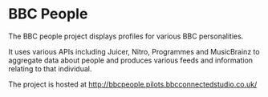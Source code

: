 BBC People
=========

The BBC people project displays profiles for various BBC personalities. 

It uses various APIs including Juicer, Nitro, Programmes and MusicBrainz to aggregate data about people and produces various feeds and information relating to that individual.

The project is hosted at http://bbcpeople.pilots.bbcconnectedstudio.co.uk/

